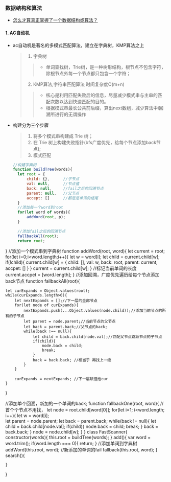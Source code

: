### 数据结构和算法
- [怎么才算真正掌握了一个数据结构或算法？](https://mp.weixin.qq.com/s/t8z4KQMrTrR3NljtWJm2zg)
#### 1. AC自动机
- ac自动机是著名的多模式匹配算法，建立在字典树，KMP算法之上
  > 1. 字典树
  >> - 单词查找树，Trie树，是一种树形结构，根节点不包含字符，除根节点外每一个节点都只包含一个字符；  
  > 2. KMP算法,字符串匹配算法 时间复杂度O(m+n)
  >> - 核心是利用匹配失败后的信息，尽量减少模式串与主串的匹配次数以达到快速匹配的目的。
  >> - 根据模式串最长公共前后缀，算出next数组，减少算法中i回溯所进行的无谓操作
- 构建分为三个步骤
  > 1. 将多个模式串构建成 Trie 树；
  > 2. 在 Trie 树上构建失败指针(bfs广度优先，给每个节点添加back节点);
  > 3. 模式匹配
  ```javascript
  //构建字典树
  function buildTree(words){
    let root = {
        child: {},      //子节点
        val: null,      //节点值
        back: null,     //fail之后的回溯节点
        parent: null,   //父节点
        accept: []      //都是是单词的结尾
    }
    //添加每一个word到root
    for(let word of words){
        addWord(root, p);
    }
    
    //添加fail之后的回溯节点
    fallbackAll(root);
    return root;
}
//添加一个模式串到字典树
function addWord(root, word){
    let current = root;
    for(let i=0;i<word.length;i++){
        let w = word[i];
        let child = current.child[w];
        if(!child){
            current.child[w] = {
                child: [],
                val: w,
                back: root,
                parent: current,
                accpet: []
            }
        }
        current = current.child[w];
    }
    //标记当前单词的长度
    current.accpet = [word.length];
}
//添加回溯，广度优先遍历给每个节点添加back节点
function fallbackAll(root){

    let curExpands = Object.values(root);
    while(curExpands.length>0){
        let nextExpands = [];//下一层的全部节点
        for(let node of curExpands){
            nextExpands.push(...Object.values(node.child));//添加当前节点的所有的子节点
            let parent = node.parent;//当前节点的父节点
            let back = parent.back;//父节点的back;
            while(back !== null){
                let child = back.child[node.val];//匹配父节点跳跃节点的子节点
                if(child){
                    node.back = child;
                    break;
                }
                back = back.back; //相当于 再找上一级
            }
        }

        curExpands = nextExpands; //下一层赋值给cur 
    }   

}

//添加单个回溯，新加的一个单词的back;
function fallbackOne(root, word){
    //首个个节点不用找，
    let node = root.child[word[0]];
    for(let i=1; i<word.length; i++){
        let w = word[i];                
        let parent = node.parent;
        let back = parent.back;
        while(back != null){
            let child = back.child[node.val];
            if(child){
                node.back = child;
                break;
            }
            back = back.back;
        }
        node = node.child[w];
    }
}
class FastScanner{
    constructor(words){
        this.root = buildTree(words);
    }
    add(){
        var word = word.trim();
        if(word.length === 0){
            return;
        }
        //添加单词到字典树
        addWord(this.root, word);
        //新添加的单词的fail
        fallback(this.root, word);
    }
    search(){

    }
}  
  ```

